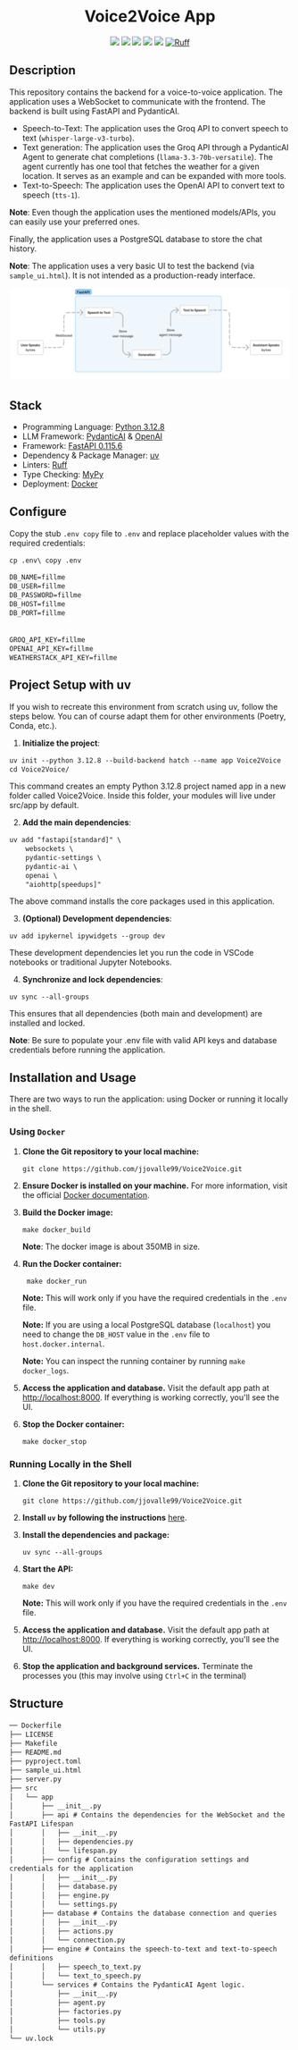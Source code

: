 <h1 align="center">Voice2Voice App</h1>
<div align="center">
    <a align="center" href="https://www.python.org/downloads/release/python-3128/"><img src="https://img.shields.io/badge/python-3.12.8-red"/></a>
    <a href="https://fastapi.tiangolo.com/"><img src="https://img.shields.io/badge/FastAPI-0.115.6-009688.svg?style=flat&logo=FastAPI&logoColor=white"/></a>
    <a href="https://docs.pydantic.dev/latest/"><img src="https://img.shields.io/endpoint?url=https://raw.githubusercontent.com/pydantic/pydantic/main/docs/badge/v2.json"/></a>
    <a href="https://github.com/astral-sh/uv"><img src="https://img.shields.io/endpoint?url=https://raw.githubusercontent.com/astral-sh/uv/main/assets/badge/v0.json"/></a>
    <a href="http://mypy-lang.org/"><img src="http://www.mypy-lang.org/static/mypy_badge.svg"/></a>
    <a href="https://github.com/astral-sh/ruff"><img src="https://img.shields.io/endpoint?url=https://raw.githubusercontent.com/astral-sh/ruff/main/assets/badge/v2.json" alt="Ruff" style="max-width:100%;"></a>
</div>

## Description
This repository contains the backend for a voice-to-voice application. The application uses a WebSocket to communicate with the frontend. The backend is built using FastAPI and PydanticAI.

- Speech-to-Text: The application uses the Groq API to convert speech to text (`whisper-large-v3-turbo`).
- Text generation: The application uses the Groq API through a PydanticAI Agent to generate chat completions (`llama-3.3-70b-versatile`). The agent currently has one tool that fetches the weather for a given location. It serves as an example and can be expanded with more tools.
- Text-to-Speech: The application uses the OpenAI API to convert text to speech (`tts-1`).

**Note**: Even though the application uses the mentioned models/APIs, you can easily use your preferred ones.

Finally, the application uses a PostgreSQL database to store the chat history.

**Note**: The application uses a very basic UI to test the backend (via `sample_ui.html`). It is not intended as a production-ready interface.

![alt text](assets/image.png)

## Stack
* Programming Language: [Python 3.12.8](https://www.python.org/)
* LLM Framework: [PydanticAI](https://ai.pydantic.dev/) & [OpenAI](https://platform.openai.com/docs/api-reference/introduction)
* Framework: [FastAPI 0.115.6](https://fastapi.tiangolo.com/)
* Dependency & Package Manager: [uv](https://docs.astral.sh/uv/)
* Linters: [Ruff](https://docs.astral.sh/ruff/)
* Type Checking: [MyPy](https://mypy-lang.org/)
* Deployment: [Docker](https://www.docker.com/)

## Configure
Copy the stub `.env copy` file to `.env` and replace placeholder values with the required credentials:
```shell
cp .env\ copy .env
```
```
DB_NAME=fillme
DB_USER=fillme
DB_PASSWORD=fillme
DB_HOST=fillme
DB_PORT=fillme


GROQ_API_KEY=fillme
OPENAI_API_KEY=fillme
WEATHERSTACK_API_KEY=fillme
```

## Project Setup with uv
If you wish to recreate this environment from scratch using uv, follow the steps below. You can of course adapt them for other environments (Poetry, Conda, etc.).

1. **Initialize the project**:
```shell
uv init --python 3.12.8 --build-backend hatch --name app Voice2Voice
cd Voice2Voice/
```

This command creates an empty Python 3.12.8 project named app in a new folder called Voice2Voice. Inside this folder, your modules will live under src/app by default.

2. **Add the main dependencies**:
```shell
uv add "fastapi[standard]" \
    websockets \
    pydantic-settings \
    pydantic-ai \
    openai \
    "aiohttp[speedups]"
```

The above command installs the core packages used in this application.

3. **(Optional) Development dependencies**:
```shell
uv add ipykernel ipywidgets --group dev
```

These development dependencies let you run the code in VSCode notebooks or traditional Jupyter Notebooks.

4. **Synchronize and lock dependencies**:
```shell
uv sync --all-groups
```

This ensures that all dependencies (both main and development) are installed and locked.

**Note**: Be sure to populate your .env file with valid API keys and database credentials before running the application.

## Installation and Usage

There are two ways to run the application: using Docker or running it locally in the shell.

### Using `Docker`

1. **Clone the Git repository to your local machine:**

   ```shell
   git clone https://github.com/jjovalle99/Voice2Voice.git
   ```

2. **Ensure Docker is installed on your machine.** For more information, visit the official [Docker documentation](https://docs.docker.com/).

3. **Build the Docker image:**

   ```shell
   make docker_build
   ```
   **Note**: The docker image is about 350MB in size.

4. **Run the Docker container:**

   ```shell
    make docker_run
    ```
    **Note:** This will work only if you have the required credentials in the `.env` file.
    
    **Note:** If you are using a local PostgreSQL database (`localhost`) you need to change the `DB_HOST` value in the `.env` file to `host.docker.internal`.
    
    **Note:** You can inspect the running container by running `make docker_logs`.

5. **Access the application and database.** Visit the default app path at [http://localhost:8000](http://localhost:8000). If everything is working correctly, you'll see the UI.

6. **Stop the Docker container:**

   ```shell
   make docker_stop
   ```

### Running Locally in the Shell

1. **Clone the Git repository to your local machine:**

   ```shell
   git clone https://github.com/jjovalle99/Voice2Voice.git
   ```

2. **Install `uv` by following the instructions** [here](https://docs.astral.sh/uv/getting-started/installation/).

3. **Install the dependencies and package:**

   ```shell
   uv sync --all-groups
   ```

4. **Start the API:**

   ```shell
   make dev
   ```
    **Note:** This will work only if you have the required credentials in the `.env` file.

5. **Access the application and database.** Visit the default app path at [http://localhost:8000](http://localhost:8000). If everything is working correctly, you'll see the UI.

6. **Stop the application and background services.** Terminate the processes you (this may involve using `Ctrl+C` in the terminal)

## Structure
```shell
── Dockerfile
├── LICENSE
├── Makefile
├── README.md
├── pyproject.toml
├── sample_ui.html
├── server.py
├── src
│   └── app
│       ├── __init__.py
│       ├── api # Contains the dependencies for the WebSocket and the FastAPI Lifespan
│       │   ├── __init__.py
│       │   ├── dependencies.py
│       │   └── lifespan.py
│       ├── config # Contains the configuration settings and credentials for the application
│       │   ├── __init__.py
│       │   ├── database.py
│       │   ├── engine.py
│       │   └── settings.py
│       ├── database # Contains the database connection and queries
│       │   ├── __init__.py
│       │   ├── actions.py
│       │   └── connection.py
│       ├── engine # Contains the speech-to-text and text-to-speech definitions
│       │   ├── speech_to_text.py
│       │   └── text_to_speech.py
│       └── services # Contains the PydanticAI Agent logic.
│           ├── __init__.py
│           ├── agent.py
│           ├── factories.py
│           ├── tools.py
│           └── utils.py
└── uv.lock
```